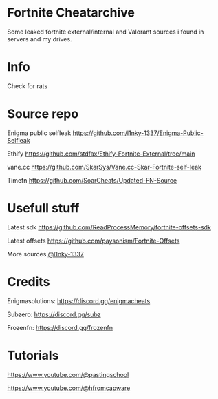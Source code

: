 # Fortnite Cheatarchive

Some leaked fortnite external/internal and Valorant sources i found in servers and my drives.

# Info
Check for rats

# Source repo

Enigma public selfleak https://github.com/l1nky-1337/Enigma-Public-Selfleak

Ethify https://github.com/stdfax/Ethify-Fortnite-External/tree/main

vane.cc https://github.com/SkarSys/Vane.cc-Skar-Fortnite-self-leak

Timefn https://github.com/SoarCheats/Updated-FN-Source

# Usefull stuff

Latest sdk
https://github.com/ReadProcessMemory/fortnite-offsets-sdk

Latest offsets https://github.com/paysonism/Fortnite-Offsets

More sources [@l1nky-1337](https://github.com/l1nky-1337)

# Credits 

Enigmasolutions: https://discord.gg/enigmacheats

Subzero: https://discord.gg/subz

Frozenfn: https://discord.gg/frozenfn

# Tutorials

https://www.youtube.com/@pastingschool

https://www.youtube.com/@hfromcapware






